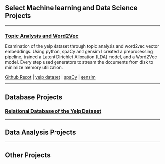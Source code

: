 ## Select Machine learning and Data Science Projects

---

### [Topic Analysis and Word2Vec](/Topic_analysis_word2vec.md)

Examination of the yelp dataset through topic analysis and word2vec vector embeddings. Using python, spaCy and gensim I created a preprocessing pipeline, trained a Latent Dirichlet Allocation (LDA) model, and a Word2Vec model. Every step used generators to stream the documents from disk to minimize memory utilization.

[Github Repot](https://github.com/Alkoopman85/Word2Vec-and-Topic-Analysis-Yelp-Reviews) | [yelp dataset](https://www.yelp.com/dataset) | [spaCy](https://spacy.io/) | [gensim](https://radimrehurek.com/gensim/index.html)

---

## Database Projects
### [Relational Database of the Yelp Dataset](https://github.com/Alkoopman85/Yelp_sqlite_database)

---

## Data Analysis Projects

---

## Other Projects